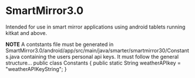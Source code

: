 # SmartMirror3.0

Intended for use in smart mirror applications using android tablets running kitkat and above.


****NOTE****
A contstants file must be generated in SmartMirror3.0/android/app/src/main/java/smarter/smartmirror30/Constants.java containing the users personal api keys. It must follow the general structure...
public class Constants {
    public static String weatherAPIkey = "weatherAPIKeyString";
}
